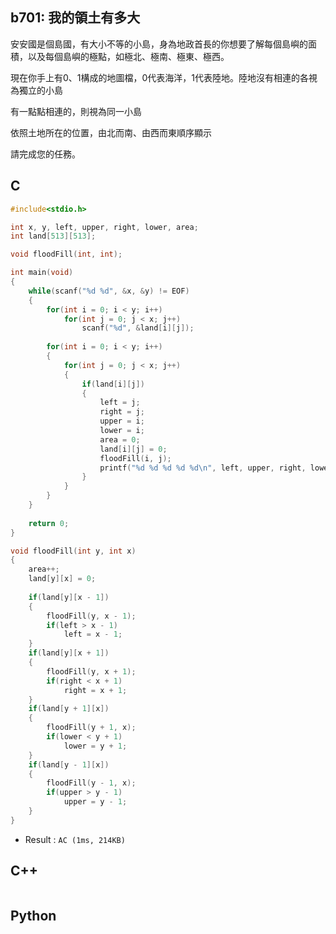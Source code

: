 ## b701: 我的領土有多大
安安國是個島國，有大小不等的小島，身為地政首長的你想要了解每個島嶼的面積，以及每個島嶼的極點，如極北、極南、極東、極西。

現在你手上有0、1構成的地圖檔，0代表海洋，1代表陸地。陸地沒有相連的各視為獨立的小島

有一點點相連的，則視為同一小島

依照土地所在的位置，由北而南、由西而東順序顯示

請完成您的任務。

## C
```C
#include<stdio.h>

int x, y, left, upper, right, lower, area;
int land[513][513];

void floodFill(int, int);

int main(void)
{
	while(scanf("%d %d", &x, &y) != EOF)
	{
		for(int i = 0; i < y; i++)
			for(int j = 0; j < x; j++)
				scanf("%d", &land[i][j]);
		
		for(int i = 0; i < y; i++)
		{
			for(int j = 0; j < x; j++)
			{
				if(land[i][j])
				{
					left = j;
					right = j;
					upper = i;
					lower = i;
					area = 0;
					land[i][j] = 0;
					floodFill(i, j);
					printf("%d %d %d %d %d\n", left, upper, right, lower, area);
				}
			}
		}
	}
	
	return 0; 
}

void floodFill(int y, int x)
{
	area++;
	land[y][x] = 0;
	
	if(land[y][x - 1])
	{
		floodFill(y, x - 1);
		if(left > x - 1)
			left = x - 1;
	}
	if(land[y][x + 1])
	{
		floodFill(y, x + 1);
		if(right < x + 1)
			right = x + 1;
	}
	if(land[y + 1][x])
	{
		floodFill(y + 1, x);
		if(lower < y + 1)
			lower = y + 1;
	}
	if(land[y - 1][x])
	{
		floodFill(y - 1, x);
		if(upper > y - 1)
			upper = y - 1;
	}
}
```
 * Result : `AC (1ms, 214KB)`

## C++
```C++

```

## Python
```python

```
